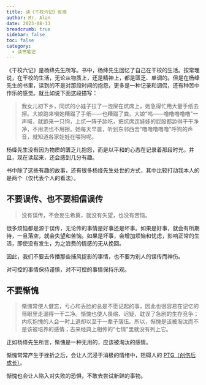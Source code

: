 ```yaml
---
title: 读《干校六记》有感
author: Mr. Alan
date: 2023-08-13
breadcrumb: true
sidebar: false
toc: false
category:
  - 读书笔记
---
```


《干校六记》是杨绛先生所写。书中，杨绛先生回忆了自己在干校的生活。按常理说，在干校的生活，无论从物质上，还是精神上，都是匮乏、单调的。但是在杨绛先生的书里，读到的不是对那段时间的抱怨，更多是一种记录和调侃，还有种苦中作乐的感觉。就比如说下面这段描写：

> 我女儿初下乡，同炕的小娃子拉了一泡屎在炕席上，她急得忙用大量手纸去擦。大娘跑来嗔她糟蹋了手纸——也糟蹋了粪。大娘“呜——噜噜噜噜噜"一声喊，就跑来一只狗，上炕一阵子舔吃，把炕席连娃娃的屁股都舔得干干净净，不用洗也不用擦。她每天早晨，听到东邻西舍“噜噜噜噜噜"呼狗的声音，就知道各家娃娃在喂狗呢。

杨绛先生没有因为物质的匮乏儿抱怨，而是以平和的心态在记录着那段时光。并且，现在读起来，还会感到几分有趣。

书中除了这些有趣的故事，还有很多杨绛先生处世的方式，其中比较打动我本人的是两个（仅代表个人的看法）。

## 不要误传、也不要相信误传

> 没有误传，不会妄生希冀，就没有失望，也没有苦恼。

很多烦恼都是源于误传，无论传的事情是好事还是坏事。如果是好事，就会有所期待，一旦落空，就会失望和苦恼。如果是坏事，会增加烦恼和忧虑，影响正常的生活，即使没有发生，为之浪费的情感的无从挽回。

因此，我们不要去传播那些捕风捉影的事情，也不要为别人的误传而神伤。

对可控的事情保持谨慎，对不可控的事情保持乐观。

## 不要惭愧

> 惭愧常使人健忘，亏心和丢脸的总是不愿记起的事，因此也很容易在记忆的筛眼里走漏得一干二净。惭愧也使人畏缩、迟疑，耽误了急剧的生存竞争；内疚抱愧的人会一时上退却以至于一辈子落伍。所以，惭愧是该被淘汰而不是该被培养的感情；古来经典上相传的“七情"里就没有列上它。

正如杨绛先生所言，惭愧是一种无用的，应该被淘汰的感情。

惭愧常常产生于挫折之后，会让人沉浸于消极的情绪中，阻碍人的 [PTG（创伤后成长）](2022-01-20-如何在艰难时期保持快乐)。

惭愧也会让人陷入对失败的恐惧，不敢去尝试新鲜的事物。
